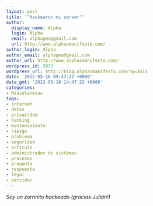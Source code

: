 ```yaml
---
layout: post
title: '"Hackearon mi server"'
author:
  display_name: Alpha
  login: Alpha
  email: alphagma@gmail.com
  url: http://www.alphasmanifesto.com/
author_login: Alpha
author_email: alphagma@gmail.com
author_url: http://www.alphasmanifesto.com/
wordpress_id: 3873
wordpress_url: http://blog.alphasmanifesto.com/?p=3873
date: '2012-05-16 09:47:32 +0000'
date_gmt: '2012-05-16 14:47:32 +0000'
categories:
- Miscelaneous
tags:
- internet
- datos
- privacidad
- hacking
- mantenimiento
- riesgo
- problema
- seguridad
- artículo
- administrador de sistemas
- procesos
- pregunta
- respuesta
- legal
- servidor
---
```


_Soy un zorrinito hackeado (gracias Julián!)_
